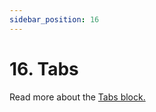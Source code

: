 ```yaml
---
sidebar_position: 16
---
```


# 16. Tabs

Read more about the [Tabs block.](https://www.google.com/url?q=https://docs.google.com/document/d/1QQa5uvE3TG0TaK-wDjLlK9JXE5Kqy0NSQbwQ6o4UFAg/edit%23heading%3Dh.8di9w5eqqr1w&sa=D&source=editors&ust=1664361389186006&usg=AOvVaw2CR64Sw11_K_3uejL-kql7)